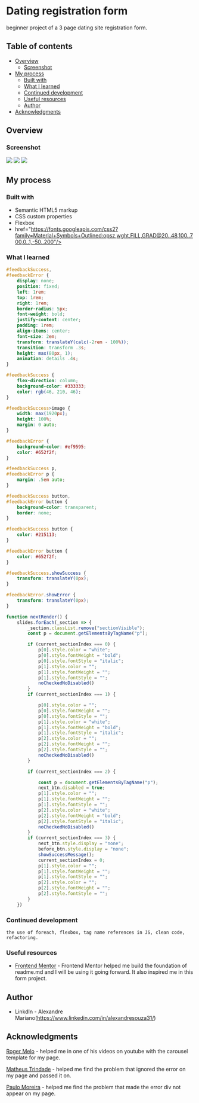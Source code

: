# Dating registration form

beginner project of a 3 page dating site registration form.

## Table of contents

- [Overview](#overview)
  - [Screenshot](#screenshot)
- [My process](#my-process)
  - [Built with](#built-with)
  - [What I learned](#what-i-learned)
  - [Continued development](#continued-development)
  - [Useful resources](#useful-resources)
  - [Author](#author)
- [Acknowledgments](#acknowledgments)

## Overview

### Screenshot

![](/design/home_page.png)
![](/design/choose_plan_on_mobile_devices.png)
![](/design/registration_completed_message.png)

## My process

### Built with

- Semantic HTML5 markup
- CSS custom properties
- Flexbox
- href="https://fonts.googleapis.com/css2?family=Material+Symbols+Outlined:opsz,wght,FILL,GRAD@20..48,100..700,0..1,-50..200"/>

### What I learned

```css ***add success and error message:***
#feedbackSuccess,
#feedbackError {
    display: none;
    position: fixed;
    left: 1rem;
    top: 1rem;
    right: 1rem;
    border-radius: 5px;
    font-weight: bold;
    justify-content: center;
    padding: 1rem;
    align-items: center;
    font-size: 2em;
    transform: translateY(calc(-2rem - 100%));
    transition: transform .3s;
    height: max(80px, 1);
    animation: details .4s;
}

#feedbackSuccess {
    flex-direction: column;
    background-color: #333333;
    color: rgb(46, 210, 46);
}

#feedbackSuccess>image {
    width: max(1920px);
    height: 100%;
    margin: 0 auto;
}

#feedbackError {
    background-color: #ef9595;
    color: #652f2f;
}

#feedbackSuccess p,
#feedbackError p {
    margin: .5em auto;
}

#feedbackSuccess button,
#feedbackError button {
    background-color: transparent;
    border: none;
}

#feedbackSuccess button {
    color: #215113;
}

#feedbackError button {
    color: #652f2f;
}

#feedbackSuccess.showSuccess {
    transform: translateY(0px);
}

#feedbackError.showError {
    transform: translateY(0px);
}

```
```js
function nextRender() {
    slides.forEach(_section => {
        _section.classList.remove("sectionVisible");
        const p = document.getElementsByTagName("p");

        if (current_sectionIndex === 0) {
            p[0].style.color = "white";
            p[0].style.fontWeight = "bold";
            p[0].style.fontStyle = "italic";
            p[1].style.color = "";
            p[1].style.fontWeight = "";
            p[1].style.fontStyle = "";
            noCheckedNoDisabled()
        }
        if (current_sectionIndex === 1) {

            p[0].style.color = "";
            p[0].style.fontWeight = "";
            p[0].style.fontStyle = "";
            p[1].style.color = "white";
            p[1].style.fontWeight = "bold";
            p[1].style.fontStyle = "italic";
            p[2].style.color = "";
            p[2].style.fontWeight = "";
            p[2].style.fontStyle = "";
            noCheckedNoDisabled()
        }

        if (current_sectionIndex === 2) {

            const p = document.getElementsByTagName("p");
            next_btn.disabled = true;
            p[1].style.color = "";
            p[1].style.fontWeight = "";
            p[1].style.fontStyle = "";
            p[2].style.color = "white";
            p[2].style.fontWeight = "bold";
            p[2].style.fontStyle = "italic";
            noCheckedNoDisabled()
        }
        if (current_sectionIndex === 3) {
            next_btn.style.display = "none";
            before_btn.style.display = "none";
            showSuccessMessage();
            current_sectionIndex = 0;
            p[1].style.color = "";
            p[1].style.fontWeight = "";
            p[1].style.fontStyle = "";
            p[2].style.color = "";
            p[2].style.fontWeight = "";
            p[2].style.fontStyle = "";
        }
    })
```

### Continued development

```
the use of foreach, flexbox, tag name references in JS, clean code, refactoring.
```
### Useful resources

- [Frontend Mentor](https://www.frontendmentor.io/challenges/multistep-form-YVAnSdqQBJ) - Frontend Mentor helped me build the foundation of readme.md and I will be using it going forward.
It also inspired me in this form project.

## Author
- LinkdIn - Alexandre Mariano(https://www.linkedin.com/in/alexandresouza31/)

## Acknowledgments

[Roger Melo](https://github.com/Roger-Melo/carousel-com-js-puro) - helped me in one of his videos on youtube with the carousel template for my page.

[Matheus Trindade](discord.com) - helped me find the problem that ignored the error on my page and passed it on.

[Paulo Moreira](discord.com) - helped me find the problem that made the error div not appear on my page.
